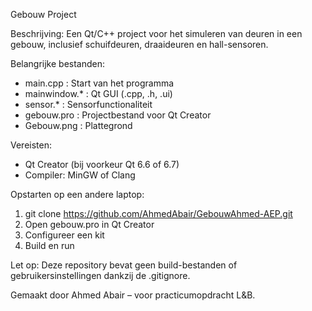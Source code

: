 Gebouw Project

Beschrijving:
Een Qt/C++ project voor het simuleren van deuren in een gebouw,
inclusief schuifdeuren, draaideuren en hall-sensoren.

Belangrijke bestanden:
- main.cpp            : Start van het programma
- mainwindow.*        : Qt GUI (.cpp, .h, .ui)
- sensor.*            : Sensorfunctionaliteit
- gebouw.pro          : Projectbestand voor Qt Creator
- Gebouw.png          : Plattegrond

Vereisten:
- Qt Creator (bij voorkeur Qt 6.6 of 6.7)
- Compiler: MinGW of Clang

Opstarten op een andere laptop:
1. git clone https://github.com/AhmedAbair/GebouwAhmed-AEP.git
2. Open gebouw.pro in Qt Creator
3. Configureer een kit
4. Build en run

Let op:
Deze repository bevat geen build-bestanden of gebruikersinstellingen dankzij de .gitignore.

Gemaakt door Ahmed Abair – voor practicumopdracht L&B.
